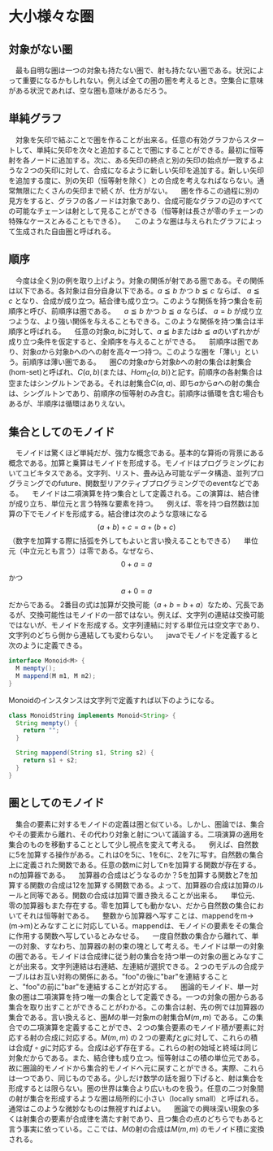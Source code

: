 # 大小様々な圏
## 対象がない圏
　最も自明な圏は一つの対象も持たない圏で、射も持たない圏である。状況によって重要になるかもしれない。例えば全ての圏の圏を考えるとき。空集合に意味がある状況であれば、空な圏も意味があるだろう。
## 単純グラフ
　対象を矢印で結ぶことで圏を作ることが出来る。任意の有効グラフからスタートして、単純に矢印を次々と追加することで圏にすることができる。最初に恒等射を各ノードに追加する。次に、ある矢印の終点と別の矢印の始点が一致するような２つの矢印に対して、合成になるように新しい矢印を追加する。新しい矢印を追加する度に、別の矢印（恒等射を除く）との合成を考えなればならない。通常無限にたくさんの矢印まで続くが、仕方がない。
　圏を作るこの過程に別の見方をすると、グラフの各ノードは対象であり、合成可能なグラフの辺のすべての可能なチェーンは射として見ることができる（恒等射は長さが零のチェーンの特殊なケースとみることもできる）。
　このような圏は与えられたグラフによって生成された自由圏と呼ばれる。

## 順序
　今度は全く別の例を取り上げよう。対象の関係が射である圏である。その関係は以下である。各対象は自分自身以下である。$a \leqq b$ かつ $b \leqq c$ ならば、 $a \leqq c$ となり、合成が成り立つ。結合律も成り立つ。このような関係を持つ集合を前順序と呼び、前順序は圏である。
　$a \leqq b$ かつ $b \leqq a$ ならば、 $a = b$ が成り立つような、より強い関係を与えることもできる。このような関係を持つ集合は半順序と呼ばれる。
　任意の対象$a, b$に対して、$a \leqq b$または$b \leqq a$のいずれかが成り立つ条件を仮定すると、全順序を与えることができる。
　前順序は圏であり、対象$a$から対象$b$へのへの射を高々一つ持つ。このような圏を「薄い」という。前順序は薄い圏である。
　圏$C$の対象$a$から対象$b$への射の集合は射集合(hom-set)と呼ばれ、$C(a,b)$(または、$Hom_C(a,b)$)と記す。前順序の各射集合は空またはシングルトンである。それは射集合$C(a,a)$、即ち$a$から$a$への射の集合は、シングルトンであり、前順序の恒等射のみ含む。前順序は循環を含む場合もあるが、半順序は循環はありえない。

## 集合としてのモノイド
　モノイドは驚くほど単純だが、強力な概念である。基本的な算術の背景にある概念である。加算と乗算はモノイドを形成する。モノイドはプログラミングにおいてユビキタスである。文字列、リスト、畳み込み可能なデータ構造、並列プログラミングでのfuture、関数型リアクティブプログラミングでのeventなどである。
　モノイドは二項演算を持つ集合として定義される。この演算は、結合律が成り立ち、単位元と言う特殊な要素を持つ。
　例えば、零を持つ自然数は加算の下でモノイドを形成する。結合律は次のような意味になる
$$
(a+b)+c=a+(b+c)
$$
（数字を加算する際に括弧を外してもよいと言い換えることもできる）
　単位元（中立元とも言う）は零である。なぜなら、
$$
0+a=a
$$
かつ
$$
a+0=a
$$
だからである。
2番目の式は加算が交換可能（$a+b=b+a$）なため、冗長であるが、交換可能性はモノイドの一部ではない。例えば、文字列の連結は交換可能ではないが、モノイドを形成する。文字列連結に対する単位元は空文字であり、文字列のどちら側から連結しても変わらない。
　javaでモノイドを定義すると次のように定義できる。
```java
interface Monoid<M> {
  M mempty();
  M mappend(M m1, M m2);
}
```
Monoidのインスタンスは文字列で定義すれば以下のようになる。
```java
class MonoidString implements Monoid<String> {
  String mempty() {
    return "";
  }

  String mappend(String s1, String s2) {
    return s1 + s2;
  }
}
```
## 圏としてのモノイド
　集合の要素に対するモノイドの定義は圏と似ている。しかし、圏論では、集合やその要素から離れ、その代わり対象と射について議論する。二項演算の適用を集合のものを移動することとして少し視点を変えて考える。
　例えば、自然数に5を加算する操作がある。これは0を5に、1を6に、2を7に写す。自然数の集合上に定義された関数である。任意の数mに対してnを加算する関数が存在する。nの加算器である。
　加算器の合成はどうなるのか？5を加算する関数と7を加算する関数の合成は12を加算する関数である。よって、加算器の合成は加算のルールと同等である。関数の合成は加算で置き換えることが出来る。
　単位元、零の加算器もまた存在する。零を加算しても動かない、だから自然数の集合においてそれは恒等射である。
　整数から加算器へ写すことは、mappendをm->(m->m)とみなすことに対応している。mappendは、モノイドの要素をその集合に作用する関数へ写しているとみなせる。
　一度自然数の集合から離れて、単一の対象、すなわち、加算器の射の束の塊として考える。モノイドは単一の対象の圏である。モノイドは合成律に従う射の集合を持つ単一の対象の圏とみなすことが出来る。文字列連結は右連結、左連結が選択できる。２つのモデルの合成テーブルはお互い対称の関係にある。"foo"の後に"bar"を連結することと、"foo"の前に"bar"を連結することが対応する。
　圏論的モノイド、単一対象の圏は二項演算を持つ唯一の集合として定義できる。一つの対象の圏からある集合を取り出すことができることがわかる。この集合は射、先の例では加算器の集合である。言い換えると、圏$M$の単一対象$m$の射集合$M(m,m)$ である。この集合での二項演算を定義することができ、２つの集合要素のモノイド積が要素に対応する射の合成に対応する。$M(m,m)$ の２つの要素$f$と$g$に対して、これらの積は合成$f \circ g$に対応する。合成は必ず存在する。これらの射の始域と終域は同じ対象だからである。また、結合律も成り立つ。恒等射はこの積の単位元である。故に圏論的モノイドから集合的モノイドへ元に戻すことができる。実際、これらは一つであり、同じものである。少しだけ数学の話を掘り下げると、射は集合を形成するとは限らない。圏の世界は集合より広いものを扱う。任意の二つ対象間の射が集合を形成するような圏は局所的に小さい（locally small）と呼ばれる。通常はこのような微妙なものは無視すればよい。
 　圏論での興味深い現象の多くは射集合の要素が合成律を満たす射であり、且つ集合の点のどちらでもあると言う事実に依っている。ここでは、$M$の射の合成は$M(m,m)$ のモノイド積に変換される。
